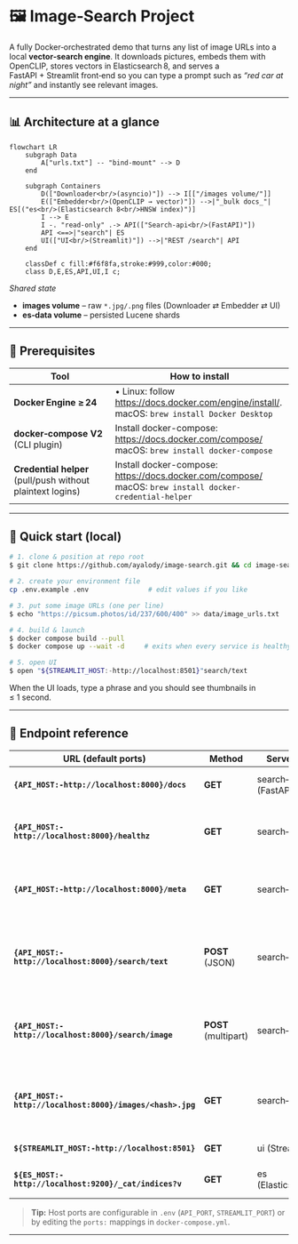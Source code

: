 # 🖼️ Image‑Search Project

A fully Docker‑orchestrated demo that turns any list of image URLs into a local **vector‑search engine**.  It downloads pictures, embeds them with OpenCLIP, stores vectors in Elasticsearch 8, and serves a FastAPI + Streamlit front‑end so you can type a prompt such as *“red car at night”* and instantly see relevant images.

---

## 📊 Architecture at a glance

```mermaid
flowchart LR
    subgraph Data
        A["urls.txt"] -- "bind‑mount" --> D
    end

    subgraph Containers
        D(["Downloader<br/>(asyncio)"]) --> I[["/images volume/"]]
        E(["Embedder<br/>(OpenCLIP → vector)"]) -->|"_bulk docs_"| ES[("es<br/>(Elasticsearch 8<br/>HNSW index)")]
        I --> E
        I -. "read‑only" .-> API(["Search‑api<br/>(FastAPI)"])
        API <==>|"search"| ES
        UI(["UI<br/>(Streamlit)"]) -->|"REST /search"| API
    end

    classDef c fill:#f6f8fa,stroke:#999,color:#000;
    class D,E,ES,API,UI,I c;
```

*Shared state*

* **images volume** – raw `*.jpg/.png` files (Downloader ⇄ Embedder ⇄ UI)
* **es‑data volume** – persisted Lucene shards

---

## 🔧 Prerequisites

| Tool | How to install |
|------|----------------|
| **Docker Engine ≥ 24** | • Linux: follow <https://docs.docker.com/engine/install/>.<br>  macOS: ```brew install Docker Desktop```
| **docker‑compose V2** (CLI plugin) | Install docker-compose: https://docs.docker.com/compose/ <br>  macOS: ```brew install docker-compose``` |
| **Credential helper** (pull/push without plaintext logins) | Install docker-compose: https://docs.docker.com/compose/ <br>  macOS: ```brew install docker-credential-helper```|

---

## 🚀 Quick start (local)

```bash
# 1. clone & position at repo root
$ git clone https://github.com/ayalody/image-search.git && cd image-search

# 2. create your environment file
cp .env.example .env               # edit values if you like

# 3. put some image URLs (one per line)
$ echo "https://picsum.photos/id/237/600/400" >> data/image_urls.txt

# 4. build & launch
$ docker compose build --pull
$ docker compose up --wait -d     # exits when every service is healthy

# 5. open UI
$ open "${STREAMLIT_HOST:-http://localhost:8501}"search/text
```

When the UI loads, type a phrase and you should see thumbnails in ≤ 1 second.

---

## 🔌 Endpoint reference

| URL (default ports) | Method | Served by | Description |
|---------------------|--------|-----------|-------------|
| **`{API_HOST:-http://localhost:8000}/docs`** | **GET** | search‑api (FastAPI) | Interactive Swagger / OpenAPI UI. |
| **`{API_HOST:-http://localhost:8000}/healthz`** | **GET** | search‑api | Returns `{ "status": "ok" }`; used by Docker health‑check. |
| **`{API_HOST:-http://localhost:8000}/meta`** | **GET** | search‑api | Model name, vector dimension, document count. |
| **`{API_HOST:-http://localhost:8000}/search/text`** | **POST** (JSON) | search‑api | Text prompt → top‑k images.<br>Body ⇒ `{ "query":"red car", "k":10 }`. |
| **`{API_HOST:-http://localhost:8000}/search/image`** | **POST** (multipart) | search‑api | Upload image → similar pictures. Optional form field `k`. |
| **`{API_HOST:-http://localhost:8000}/images/<hash>.jpg`** | **GET** | search‑api | Streams raw image file from read‑only volume (used by UI). |
| **`${STREAMLIT_HOST:-http://localhost:8501}`** | **GET** | ui (Streamlit) | Front‑end search page. |
| **`${ES_HOST:-http://localhost:9200}/_cat/indices?v`** | **GET** | es (Elasticsearch) | Cluster/index status via cat API. |

> **Tip:** Host ports are configurable in `.env` (`API_PORT`, `STREAMLIT_PORT`) or by editing the `ports:` mappings in `docker‑compose.yml`.

---